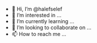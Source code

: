 - 👋 Hi, I’m @halefselef
- 👀 I’m interested in ...
- 🌱 I’m currently learning ...
- 💞️ I’m looking to collaborate on ...
- 📫 How to reach me ...

<!---
halefselef/halefselef is a ✨ special ✨ repository because its `README.md` (this file) appears on your GitHub profile.
You can click the Preview link to take a look at your changes.
--->
